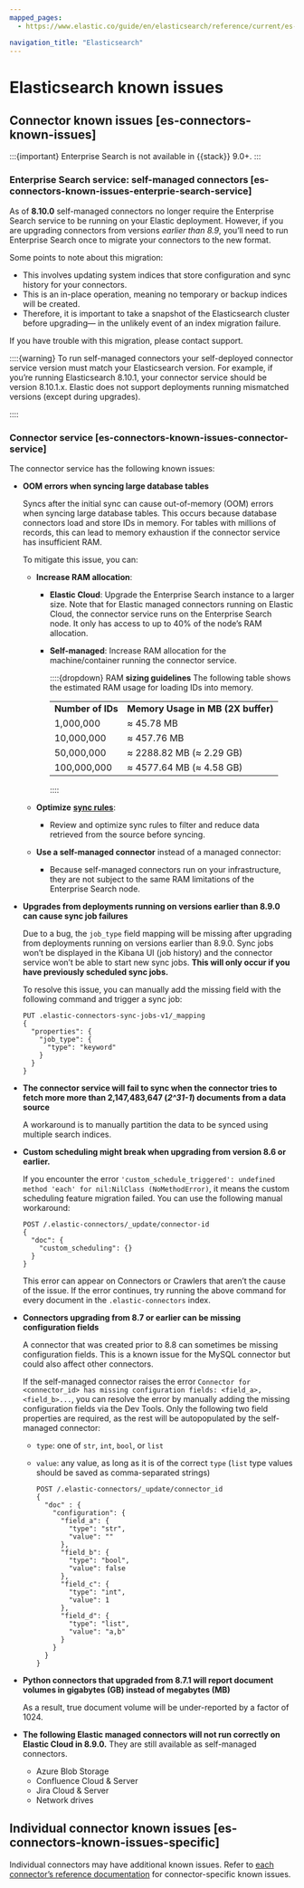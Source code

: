 ```yaml
---
mapped_pages:
  - https://www.elastic.co/guide/en/elasticsearch/reference/current/es-connectors-known-issues.html

navigation_title: "Elasticsearch"
---
```


# Elasticsearch known issues

## Connector known issues [es-connectors-known-issues]

:::{important}
Enterprise Search is not available in {{stack}} 9.0+.
:::

### Enterprise Search service: self-managed connectors [es-connectors-known-issues-enterprie-search-service]

As of **8.10.0** self-managed connectors no longer require the Enterprise Search service to be running on your Elastic deployment. However, if you are upgrading connectors from versions *earlier than 8.9*, you’ll need to run Enterprise Search once to migrate your connectors to the new format.

Some points to note about this migration:

* This involves updating system indices that store configuration and sync history for your connectors.
* This is an in-place operation, meaning no temporary or backup indices will be created.
* Therefore, it is important to take a snapshot of the Elasticsearch cluster before upgrading— in the unlikely event of an index migration failure.

If you have trouble with this migration, please contact support.

::::{warning}
To run self-managed connectors your self-deployed connector service version must match your Elasticsearch version. For example, if you’re running Elasticsearch 8.10.1, your connector service should be version 8.10.1.x. Elastic does not support deployments running mismatched versions (except during upgrades).

::::



### Connector service [es-connectors-known-issues-connector-service]

The connector service has the following known issues:

* **OOM errors when syncing large database tables**

    Syncs after the initial sync can cause out-of-memory (OOM) errors when syncing large database tables. This occurs because database connectors load and store IDs in memory. For tables with millions of records, this can lead to memory exhaustion if the connector service has insufficient RAM.

    To mitigate this issue, you can:

    * **Increase RAM allocation**:

        * **Elastic Cloud**: Upgrade the Enterprise Search instance to a larger size. Note that for Elastic managed connectors running on Elastic Cloud, the connector service runs on the Enterprise Search node. It only has access to up to 40% of the node’s RAM allocation.
        * **Self-managed**: Increase RAM allocation for the machine/container running the connector service.

            ::::{dropdown} RAM **sizing guidelines**
            The following table shows the estimated RAM usage for loading IDs into memory.

            |     |     |
            | --- | --- |
            | **Number of IDs** | **Memory Usage in MB (2X buffer)** |
            | 1,000,000 | ≈ 45.78 MB |
            | 10,000,000 | ≈ 457.76 MB |
            | 50,000,000 | ≈ 2288.82 MB (≈ 2.29 GB) |
            | 100,000,000 | ≈ 4577.64 MB (≈ 4.58 GB) |

            ::::

    * **Optimize** [**sync rules**](/reference/search-connectors/es-sync-rules.md):

        * Review and optimize sync rules to filter and reduce data retrieved from the source before syncing.

    * **Use a self-managed connector** instead of a managed connector:

        * Because self-managed connectors run on your infrastructure, they are not subject to the same RAM limitations of the Enterprise Search node.

* **Upgrades from deployments running on versions earlier than 8.9.0 can cause sync job failures**

    Due to a bug, the `job_type` field mapping will be missing after upgrading from deployments running on versions earlier than 8.9.0. Sync jobs won’t be displayed in the Kibana UI (job history) and the connector service won’t be able to start new sync jobs. **This will only occur if you have previously scheduled sync jobs.**

    To resolve this issue, you can manually add the missing field with the following command and trigger a sync job:

    ```console
    PUT .elastic-connectors-sync-jobs-v1/_mapping
    {
      "properties": {
        "job_type": {
          "type": "keyword"
        }
      }
    }
    ```

* **The connector service will fail to sync when the connector tries to fetch more more than 2,147,483,647 (*2^31-1*) documents from a data source**

    A workaround is to manually partition the data to be synced using multiple search indices.

* **Custom scheduling might break when upgrading from version 8.6 or earlier.**

    If you encounter the error `'custom_schedule_triggered': undefined method 'each' for nil:NilClass (NoMethodError)`, it means the custom scheduling feature migration failed. You can use the following manual workaround:

    ```console
    POST /.elastic-connectors/_update/connector-id
    {
      "doc": {
        "custom_scheduling": {}
      }
    }
    ```

    This error can appear on Connectors or Crawlers that aren’t the cause of the issue. If the error continues, try running the above command for every document in the `.elastic-connectors` index.

* **Connectors upgrading from 8.7 or earlier can be missing configuration fields**

    A connector that was created prior to 8.8 can sometimes be missing configuration fields. This is a known issue for the MySQL connector but could also affect other connectors.

    If the self-managed connector raises the error `Connector for <connector_id> has missing configuration fields: <field_a>, <field_b>...`, you can resolve the error by manually adding the missing configuration fields via the Dev Tools. Only the following two field properties are required, as the rest will be autopopulated by the self-managed connector:

    * `type`: one of `str`, `int`, `bool`, or `list`
    * `value`: any value, as long as it is of the correct `type` (`list` type values should be saved as comma-separated strings)

        ```console
        POST /.elastic-connectors/_update/connector_id
        {
          "doc" : {
            "configuration": {
              "field_a": {
                "type": "str",
                "value": ""
              },
              "field_b": {
                "type": "bool",
                "value": false
              },
              "field_c": {
                "type": "int",
                "value": 1
              },
              "field_d": {
                "type": "list",
                "value": "a,b"
              }
            }
          }
        }
        ```

* **Python connectors that upgraded from 8.7.1 will report document volumes in gigabytes (GB) instead of megabytes (MB)**

    As a result, true document volume will be under-reported by a factor of 1024.

* **The following Elastic managed connectors will not run correctly on Elastic Cloud in 8.9.0.** They are still available as self-managed connectors.

    * Azure Blob Storage
    * Confluence Cloud & Server
    * Jira Cloud & Server
    * Network drives



## Individual connector known issues [es-connectors-known-issues-specific]

Individual connectors may have additional known issues. Refer to [each connector’s reference documentation](/reference/search-connectors/index.md) for connector-specific known issues.

